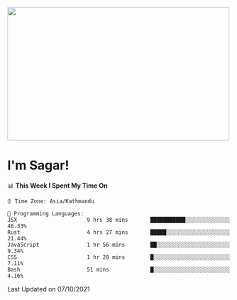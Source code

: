 
<img src="https://media.giphy.com/media/3ornk57KwDXf81rjWM/giphy.gif" width="500" height="300" frameBorder="0" class="giphy-embed" allowFullScreen></img>

#   I'm Sagar!

<!--START_SECTION:waka-->
📊 **This Week I Spent My Time On** 

```text
⌚︎ Time Zone: Asia/Kathmandu

💬 Programming Languages: 
JSX                      9 hrs 38 mins       ███████████░░░░░░░░░░░░░░   46.33% 
Rust                     4 hrs 27 mins       █████░░░░░░░░░░░░░░░░░░░░   21.44% 
JavaScript               1 hr 56 mins        ██░░░░░░░░░░░░░░░░░░░░░░░   9.34% 
CSS                      1 hr 28 mins        █░░░░░░░░░░░░░░░░░░░░░░░░   7.11% 
Bash                     51 mins             █░░░░░░░░░░░░░░░░░░░░░░░░   4.16%

```


 Last Updated on 07/10/2021
<!--END_SECTION:waka-->
